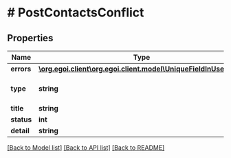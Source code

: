 # # PostContactsConflict

## Properties

Name | Type | Description | Notes
------------ | ------------- | ------------- | -------------
**errors** | [**\org.egoi.client\org.egoi.client.model\UniqueFieldInUseErrors**](UniqueFieldInUseErrors.md) |  | [optional] 
**type** | **string** | RFC for status code definitions | [optional] 
**title** | **string** | Error title | [optional] 
**status** | **int** | Status code | [optional] 
**detail** | **string** | Error detail | [optional] 

[[Back to Model list]](../../README.md#documentation-for-models) [[Back to API list]](../../README.md#documentation-for-api-endpoints) [[Back to README]](../../README.md)


